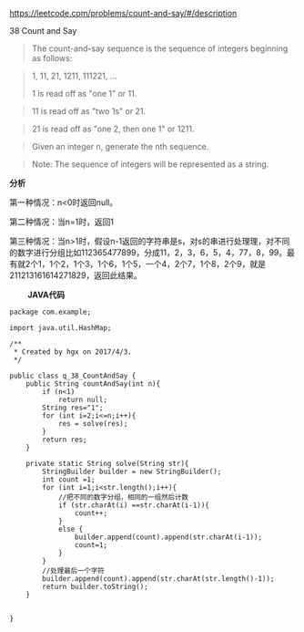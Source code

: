 https://leetcode.com/problems/count-and-say/#/description

38 Count and Say

> The count-and-say sequence is the sequence of integers beginning as follows:

> 1, 11, 21, 1211, 111221, ...
> 
> 1 is read off as "one 1" or 11.

> 11 is read off as "two 1s" or 21.

> 21 is read off as "one 2, then one 1" or 1211.

> Given an integer n, generate the nth sequence.

> 
> Note: The sequence of integers will be represented as a string.



**分析**

第一种情况：n<0时返回null。 

第二种情况：当n=1时，返回1 

第三种情况：当n>1时，假设n-1返回的字符串是s，对s的串进行处理理，对不同的数字进行分组比如112365477899，分成11，2，3，6，5，4，77，8，99。最有就2个1，1个2，1个3，1个6，1个5，一个4，2个7，1个8，2个9，就是211213161614271829，返回此结果。 

　　
**JAVA代码**


```
package com.example;

import java.util.HashMap;

/**
 * Created by hgx on 2017/4/3.
 */

public class q_38_CountAndSay {
    public String countAndSay(int n){
        if (n<1)
            return null;
        String res="1";
        for (int i=2;i<=n;i++){
            res = solve(res);
        }
        return res;
    }

    private static String solve(String str){
        StringBuilder builder = new StringBuilder();
        int count =1;
        for (int i=1;i<str.length();i++){
            //把不同的数字分组，相同的一组然后计数
            if (str.charAt(i) ==str.charAt(i-1)){
                count++;
            }
            else {
                builder.append(count).append(str.charAt(i-1));
                count=1;
            }
        }
        //处理最后一个字符
        builder.append(count).append(str.charAt(str.length()-1));
        return builder.toString();
    }


}

```
